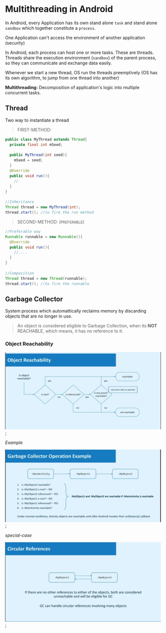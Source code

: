 # Multithreading in Android

In Android, every Application has its own stand alone `task` and stand alone `sandbox` which together constitute a `process`.

One Application can't access the environment of another application (security)

In Android, each process can host one or more tasks. These are threads.
Threads share the execution environment (`sandbox`) of the parent process, so they can communicate and exchange data easily.

Whenever we start a new thread, OS run the threads preemptively (OS has its own algorithm, to jump from one thread into another)

**Multithreading:** Decomposition of application's logic into multiple concurrent tasks.

## Thread

Two way to instantiate a thread

> FIRST-METHOD:

```java
public class MyThread extends Thread{
  private final int mSeed;

  public MyThread(int seed){
    mSeed = seed;
  }
  @Override
  public void run(){
    //
  }
}

//Inheritance
Thread thread = new MyThread(int);
thread.start(); //to fire the run method
```

> SECOND-METHOD: (`PREFERABLE`)

```java
//Preferable way
Runnable runnable = new Runnable(){
  @Override
  public void run(){
    //....
  }
}

//Composition
Thread thread = new Thread(runnable);
thread.start(); //to fire the runnable
```

## Garbage Collector

System process which automattically reclaims memory by discarding objects that are no longer in use.

> An object is considered eligible to Garbage Collection, when its **NOT** REACHABLE, which means, it has no reference to it.

### Object Reachability

![](reachability.jpg);

_Example_

![](reachability-example.jpg);

_special-case_

![](circular-ref.jpg);
